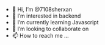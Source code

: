- 👋 Hi, I’m @7108sherxan
- 👀 I’m interested in backend
- 🌱 I’m currently learning Javascript
- 💞️ I’m looking to collaborate on 
- 📫 How to reach me ...

<!---
7108sherxan/7108sherxan is a ✨ special ✨ repository because its `README.md` (this file) appears on your GitHub profile.
You can click the Preview link to take a look at your changes.
--->
